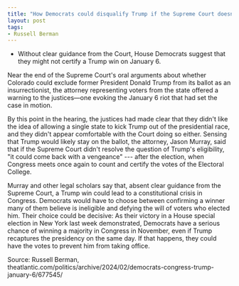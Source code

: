 ```yaml
---
title: "How Democrats could disqualify Trump if the Supreme Court doesn't"
layout: post
tags:
- Russell Berman
---
```


- Without clear guidance from the Court, House Democrats suggest that they might not certify a Trump win on January 6.

Near the end of the Supreme Court's oral arguments about whether Colorado could exclude former President Donald Trump from its ballot as an insurrectionist, the attorney representing voters from the state offered a warning to the justices—one evoking the January 6 riot that had set the case in motion.

By this point in the hearing, the justices had made clear that they didn't like the idea of allowing a single state to kick Trump out of the presidential race, and they didn't appear comfortable with the Court doing so either. Sensing that Trump would likely stay on the ballot, the attorney, Jason Murray, said that if the Supreme Court didn't resolve the question of Trump's eligibility, "it could come back with a vengeance" --- after the election, when Congress meets once again to count and certify the votes of the Electoral College.

Murray and other legal scholars say that, absent clear guidance from the Supreme Court, a Trump win could lead to a constitutional crisis in Congress. Democrats would have to choose between confirming a winner many of them believe is ineligible and defying the will of voters who elected him. Their choice could be decisive: As their victory in a House special election in New York last week demonstrated, Democrats have a serious chance of winning a majority in Congress in November, even if Trump recaptures the presidency on the same day. If that happens, they could have the votes to prevent him from taking office.

Source: Russell Berman, theatlantic.com/politics/archive/2024/02/democrats-congress-trump-january-6/677545/
